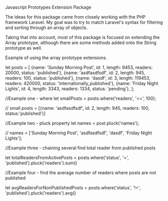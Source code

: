 Javascript Prototypes Extension Package

The ideas for this package came from closely working with the PHP framework Laravel. My goal was to try to match Laravel's syntax for filtering and sorting through an array of objects. 

Taking that into account, most of this package is focused on extending the Array prototype, although there are some methods added onto the String prototype as well.


Example of using the array prototype extensions.


let posts = [
   {name: 'Sunday Morning Post', id: 1, length: 9453, readers: 20000, status: 'published'},
   {name: 'asdfasdfsdf', id: 2, length: 945, readers: 100, status: 'published'},
   {name: 'dasdf', id: 3, length: 119453, readers: 420000, status: 'internationally_published'},
   {name: 'Friday Night Lights', id: 4, length: 3343, readers: 1334, status: 'pending'}, 
];


//Example one - where
let smallPosts = posts.where('readers', '<=', 100);

// small posts = [{name: 'asdfasdfsdf', id: 2, length: 945, readers: 100, status:'published'}]



//Example two - pluck property
let names = post.pluck('names'); 

// names = ['Sunday Morning Post', 'asdfasdfsdf', 'dasdf', 'Friday Night Lights'];


//Example three - chaining several find total reader from published posts

let totalReadersFromActivePosts = posts.where('status', '=', 'published').pluck('readers').sum()

//Example four - find the average number of readers where posts are not published

let avgReadersForNonPublishedPosts = posts.where('status', '!=', 'published').pluck('readers').avg()


